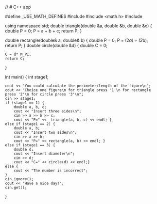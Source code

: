 // # C++ app

#define _USE_MATH_DEFINES
#include <iostream>
#include <math.h>
#include <cmath>

using namespace std;
double triangle(double &a, double &b, double &c)
{
    double P = 0;
    P = a + b + c;
    return P;
}

double rectangle(double& a, double& b)
{
    double P = 0;
    P = (2*a) + (2*b);
    return P;
}
double circle(double &d)
{
    double C = 0;
    
    C = d* M_PI;
    return C;
}







int main()
{
    int stage1;

    cout << "You could calculate the perimeter/length of the figure\n";
    cout << "Choice one figure\n for triangle press '1'\n for rectangle press '2'\n for circle press '3'\n";
    cin >> stage1;
    if (stage1 == 1) {
        double a, b, c;
        cout << "Insert three sides\n";
        cin >> a >> b >> c;
        cout << "P=" <<  triangle(a, b, c) << endl; }
    else if (stage1 == 2) {
        double a, b;
        cout << "Insert two sides\n";
        cin >> a >> b;
        cout << "P=" << rectangle(a, b) << endl; }
    else if (stage1 == 3) {
        double d;
        cout << "Insert diameter\n";
        cin >> d;
        cout << "C=" << circle(d) << endl;}
    else {
        cout << "The number is incorrect";
    }
    cin.ignore();
    cout << "Have a nice day!";
    cin.get();






}

